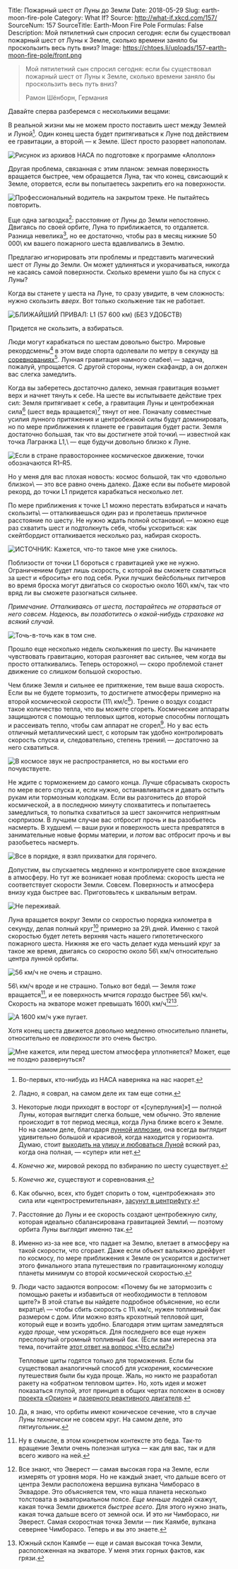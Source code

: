 Title: Пожарный шест от Луны до Земли
Date: 2018-05-29
Slug: earth-moon-fire-pole
Category: What If?
Source: http://what-if.xkcd.com/157/
SourceNum: 157
SourceTitle: Earth-Moon Fire Pole
Formulas: False
Description: Мой пятилетний сын спросил сегодня: если бы существовал пожарный шест от Луны к Земле, сколько времени заняло бы проскользить весь путь вниз?
Image: https://chtoes.li/uploads/157-earth-moon-fire-pole/front.png

> Мой пятилетний сын спросил сегодня: если бы существовал пожарный шест от Луны к Земле, сколько времени заняло бы проскользить весь путь вниз?
>
> Рамон Шёнборн, Германия

Давайте сперва разберемся с несколькими вещами:

В реальной жизни мы не можем просто поставить шест между Землей и Луной[^1]. Один конец шеста будет притягиваться к Луне под действием ее гравитации, а второй\ — к Земле. Шест просто разорвет напополам.

[^1]: Во-первых, кто-нибудь из НАСА наверняка на нас наорет.

![](/uploads/157-earth-moon-fire-pole/grav_ru.png "Рисунок из архивов НАСА по подготовке к программе «Аполлон»")

Другая проблема, связанная с этим планом: земная поверхность вращается быстрее, чем обращается Луна, так что конец, свисающий к Земле, оторвется, если вы попытаетесь закрепить его на поверхности.

![](/uploads/157-earth-moon-fire-pole/break_ru.png "Профессиональный водитель на закрытом треке. Не пытайтесь повторить.")

Еще одна загвоздка[^2]: расстояние от Луны до Земли непостоянно. Двигаясь по своей орбите, Луна то приближается, то отдаляется. Разница невелика[^3], но ее достаточно, чтобы раз в месяц нижние 50 000\ км вашего пожарного шеста вдавливались в Землю.

[^2]: Ладно, я соврал, на самом деле их там еще сотни.

[^3]: Некоторые люди приходят в восторг от «[суперлуния]»[1] — полной Луны, которая выглядит слегка больше, чем обычно. Это явление происходит в тот период месяца, когда Луна ближе всего к Земле. Но на самом деле, благодаря [лунной иллюзии][2], она всегда выглядит удивительно большой и красивой, когда находится у горизонта. Думаю, стоит [выходить на улицу и любоваться Луной][3] всякий раз, когда она полная, — «супер» или нет.

Предлагаю игнорировать эти проблемы и представить магический шест от Луны до Земли. Он может удлиняться и укорачиваться, никогда не касаясь самой поверхности. Сколько времени ушло бы на спуск с Луны?

Когда вы станете у шеста на Луне, то сразу увидите, в чем сложность: нужно скользить *вверх*. Вот только скольжение так не работает.

![](/uploads/157-earth-moon-fire-pole/slide_ru.png "БЛИЖАЙШИЙ ПРИВАЛ: L1 (57 600 км) (БЕЗ УДОБСТВ)")

Придется не скользить, а взбираться.

Люди могут карабкаться по шестам довольно быстро. Мировые рекордсмены[^4] в этом виде спорта одолевали по метру в секунду [на соревнованиях][4][^5]. Лунная гравитация намного слабее\ — задача, пожалуй, упрощается. С другой стороны, нужен скафандр, а он должен вас слегка замедлить.

[^4]: *Конечно же*, мировой рекорд по взбиранию по шесту существует.

[^5]: *Конечно же*, существуют и соревнования.

Когда вы заберетесь достаточно далеко, земная гравитация возьмет верх и начнет тянуть к себе. На шесте вы испытываете действие трех сил: Земля притягивает к себе, а гравитация Луны и центробежная сила[^6] (шест ведь вращается)[^7] тянут от нее. Поначалу совместные усилия лунного притяжения и центробежной силы будут доминировать, но по мере приближения к планете ее гравитация будет расти. Земля достаточно большая, так что вы достигнете этой точки\ — известной как точка Лагранжа L1,\ — еще будучи довольно близко к Луне.

[^6]: Как обычно, всех, кто будет спорить о том, «центробежная» это сила или «центростремительная», [засунут в центрифугу][5].

[^7]: Расстояние до Луны и ее скорость создают центробежную силу, которая идеально сбалансирована гравитацией Земли\ — поэтому орбита Луны выглядит именно так.

![](/uploads/157-earth-moon-fire-pole/l1_ru.png "Если в стране правостороннее космическое движение, точки обозначаются R1–R5.")

Но у меня для вас плохая новость: космос большой, так что «довольно близко»\ — это все равно очень далеко. Даже если вы побьете мировой рекорд, до точки L1 придется карабкаться несколько лет.

По мере приближения к точке L1 можно перестать взбираться и начать скользить\ — отталкиваешься один раз и пролетаешь приличное расстояние по шесту. Не нужно ждать полной остановки\ — можно еще раз схватить шест и подтолкнуть себя, чтобы ускориться: как скейтбордист отталкивается несколько раз, набирая скорость.

![](/uploads/157-earth-moon-fire-pole/climb_ru.png "ИСТОЧНИК: Кажется, что-то такое мне уже снилось.")

Поблизости от точки L1 бороться с гравитацией уже не нужно. Ограничением будет лишь скорость, с которой вы сможете схватиться за шест и «бросить» его под себя. Руки лучших бейсбольных питчеров во время броска могут двигаться со скоростью около 160\ км/ч, так что вряд ли вы сможете разогнаться сильнее.

*Примечание. Отталкиваясь от шеста, постарайтесь не оторваться от него совсем. Надеюсь, вы позаботитесь о какой-нибудь страховке на всякий случай.*

![](/uploads/157-earth-moon-fire-pole/oops_ru.png "Точь-в-точь как в том сне.")

Прошло еще несколько недель скольжения по шесту. Вы начинаете чувствовать гравитацию, которая разгоняет вас сильнее, чем когда вы просто отталкивались. Теперь осторожно\ — скоро проблемой станет движение со *слишком* большой скоростью.

Чем ближе Земля и сильнее ее притяжение, тем выше ваша скорость. Если вы не будете тормозить, то достигнете атмосферы примерно на второй космической скорости (11\ км/с[^8]). Трение о воздух создаст такое количество тепла, что вы можете сгореть. Космические аппараты защищаются с помощью тепловых щитов, которые способны поглощать и рассеивать тепло, чтобы сам аппарат не сгорел[^9]. Но у вас есть отличный металлический шест, с которым так удобно контролировать скорость спуска и, следовательно, степень трения\ — достаточно за него схватиться.

[^8]: Именно из-за нее все, что падает на Землю, влетает в атмосферу на такой скорости, что сгорает. Даже если объект вальяжно дрейфует по космосу, по мере приближения к Земле он ускорится и достигнет этого финального этапа путешествия по гравитационному колодцу планеты минимум со второй космической скоростью.

[^9]:
    Люди часто задаются вопросом: «Почему бы не затормозить с помощью ракеты и избавиться от необходимости в тепловом щите?» В этой статье вы найдете подробное объяснение, но если вкратце\ — чтобы сбить скорость с 11\ км/с, нужен топливный бак размером с дом. Или можно взять крохотный тепловой щит, который еще и возить удобно. Благодаря этим щитам замедляться *куда проще*, чем ускоряться. Для последнего все еще нужен пресловутый огромный топливный бак. (Если вам интересна эта тема, почитайте [этот ответ на вопрос «Что если?»][6])



    Тепловые щиты годятся только для торможения. Если бы существовал аналогичный способ для *ускорения*, космические путешествия были бы куда проще. Жаль, но никто не разработал ракету на «обратном тепловом щите». Но, хоть идея и может показаться глупой, этот принцип в общих чертах положен в основу [проекта «Орион»][7] и [лазерного реактивного двигателя][8].

![](/uploads/157-earth-moon-fire-pole/clamp_ru.png "В космосе звук не распространяется, но вы костьми его почувствуете.")

Не ждите с торможением до самого конца. Лучше сбрасывать скорость по мере всего спуска и, если нужно, останавливаться и давать остыть рукам или тормозным колодкам. Если вы разгонитесь до второй космической, а в последнюю минуту спохватитесь и попытаетесь замедлиться, то попытка схватиться за шест закончится неприятным сюрпризом. В лучшем случае вас отбросит прочь и вы разобьетесь насмерть. В худшем\ — ваши руки и поверхность шеста превратятся в занимательные новые формы материи, и *потом* вас отбросит прочь и вы разобьетесь насмерть.

![](/uploads/157-earth-moon-fire-pole/grab_ru.png "Все в порядке, я взял прихватки для горячего.")

Допустим, вы спускаетесь медленно и контролируете свое вхождение в атмосферу. Но тут же возникает новая проблема: скорость шеста не соответствует скорости Земли. Совсем. Поверхность и атмосфера внизу куда быстрее вас. Приготовьтесь к шквальным ветрам.

![](/uploads/157-earth-moon-fire-pole/nervous_ru.png "Не переживай.")

Луна вращается вокруг Земли со скоростью порядка километра в секунду, делая полный круг[^10] примерно за 29\ дней. Именно с такой скоростью будет лететь верхняя часть нашего гипотетического пожарного шеста. Нижняя же его часть делает куда меньший круг за такое же время, двигаясь со скоростю около 56\ км/ч относительно центра лунной орбиты.



[^10]: Да, я знаю, что орбиты имеют коническое сечение, что в случае Луны *технически* не совсем круг. На самом деле, это пятиугольник.

![](/uploads/157-earth-moon-fire-pole/bigcircle_ru.png "56 км/ч не очень и страшно.")

56\ км/ч вроде и не страшно. Только вот беда\ — Земля *тоже* вращается[^11], и ее поверхность мчится *гораздо* быстрее 56\ км/ч. Скорость на экваторе может превышать 1600\ км/ч[^12]​[^13].

[^11]: Ну в смысле, в этом конкретном контексте это беда. Так-то вращение Земли очень полезная штука — как для вас, так и для всего живого на ней.

[^12]: Все знают, что Эверест — самая высокая гора на Земле, если измерять от уровня моря. Но не каждый знает, что дальше всего от центра Земли расположена вершина вулкана Чимборасо в Эквадоре. Это объясняется тем, что наша планета несколько толстовата в экваториальном поясе. *Еще меньше* людей скажут, какая точка Земли движется *быстрее всего*. Для этого нужно знать, какая точка дальше всего от земной оси. И это *ни* Чимборасо, *ни* Эверест. Самая скоростная точка Земли — пик Каямбе, вулкана севернее Чимборасо. Теперь и вы это знаете.

[^13]: Южный склон Каямбе — еще и самая высокая точка Земли, расположенная на экваторе. У меня этих горных фактов, как грязи.

![](/uploads/157-earth-moon-fire-pole/bigcircle2_ru.png "А 1600 км/ч уже пугает.")

Хотя конец шеста движется довольно медленно относительно планеты, относительно ее *поверхности* это очень быстро.

![](/uploads/157-earth-moon-fire-pole/bigcircle3_ru.png "Мне кажется, или перед шестом атмосфера уплотняется? Может, еще не поздно развернуться?")


[1]: https://ru.wikipedia.org/wiki/Суперлуние "Суперлуние | Википедия"

[2]: https://ru.wikipedia.org/wiki/Иллюзия_Луны "Иллюзия Луны | Википедия"

[3]: https://twitter.com/moonreminder "moon reminder (@moonreminder) в Твиттере"

[4]: https://www.youtube.com/results?search_query=pole+speed+climbing "pole speed climbing (англ.) | YouTube"

[5]: https://xkcd.ru/123/ "xkcd: Центробежная сила"

[6]: https://chtoes.li/orbital-speed/ "Орбитальная скорость"

[7]: https://ru.wikipedia.org/wiki/Орион_(МКА) "Орион (МКА) | Википедия"

[8]: https://www.osti.gov/biblio/21439582 "Обзор лазерной реактивной тяги (журнальная статья) (англ.) | OSTI.GOV"

[9]: https://ru.wikipedia.org/wiki/Метонов_цикл "Метонов цикл | Википедия"

[10]: https://earth.nullschool.net/ru/#current/wind/isobaric/250hPa/orthographic=326.35,-1.08,372 "Земля. Глобальная карта ветров, погодных условий и состояния океанов | earth.nullschool.net"

[11]: https://jalopnik.com/5894022/what-happens-when-you-eject-out-of-a-jet-at-800-mph "Что происходит при катапультировании из самолета на скорости 1280 км/ч (англ.) | Jalopnik"

[12]: http://roadrunnersinternationale.com/weaver_sr71_bailout.html "Авария «Черного дрозда» SR-71 Билла Уивера (англ.) | Roadrunners Internationale"